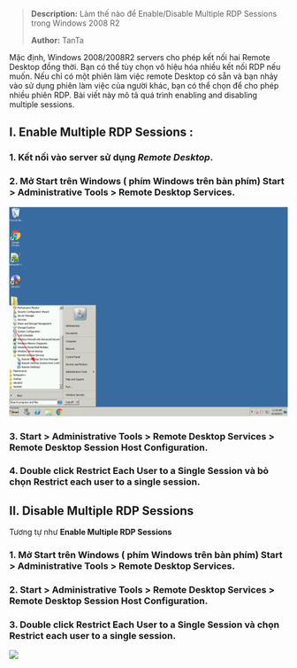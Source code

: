 > **Description:**   Làm thế nào để Enable/Disable Multiple RDP Sessions trong Windows 2008 R2
>
> **Author:** TanTa<br />

Mặc định,  Windows 2008/2008R2 servers cho phép kết nối hai Remote Desktop đồng thời. Bạn có thể tùy chọn vô hiệu hóa nhiều kết nối RDP nếu muốn. Nếu chỉ có một phiên làm việc remote Desktop có sẵn và bạn nhảy vào sử dụng phiên làm việc của người khác, bạn có thể chọn để cho phép nhiều phiên RDP. Bài viết này mô tả quá trình enabling and disabling multiple sessions. 

## I. Enable Multiple RDP Sessions :
### 1. Kết nối vào server sử dụng ***Remote Desktop***.
### 2. Mở Start trên Windows ( phím Windows trên bàn phím)  **Start > Administrative Tools > Remote Desktop Services**.
![](https://github.com/tanhattan0051/Windows/blob/master/Pictures/2019-09-19_11-49.png)

### 3. **Start > Administrative Tools > Remote Desktop Services > Remote Desktop Session Host Configuration**.
[](~/Windows/Pictures/2019-09-11-51.png)

### 4. Double click **Restrict Each User to a Single Session** và bỏ chọn **Restrict each user to a single session**.
[](~/Windows/Pictures/2019-09-11-54.png)

## II. Disable Multiple RDP Sessions
Tương tự như **Enable Multiple RDP Sessions** 
### 1. Mở Start trên Windows ( phím Windows trên bàn phím)  **Start > Administrative Tools > Remote Desktop Services**.
### 2. **Start > Administrative Tools > Remote Desktop Services > Remote Desktop Session Host Configuration**.
### 3. Double click **Restrict Each User to a Single Session** và chọn **Restrict each user to a single session**.
![](~/Windows/Pictures/2019-09-19_11-55.png)
